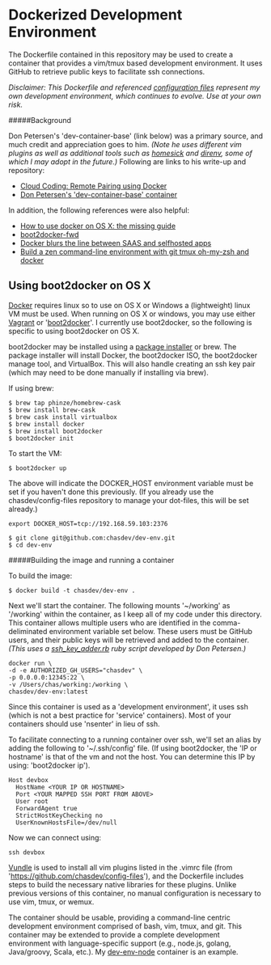 # Dockerized Development Environment

The Dockerfile contained in this repository may be used to create a container that provides a vim/tmux based development environment. It uses GitHub to retrieve public keys to facilitate ssh connections.

_Disclaimer: This Dockerfile and referenced [configuration files](https://github.com/chasdev/config-files) represent my own development environment, which continues to evolve. Use at your own risk._

#####Background

Don Petersen's 'dev-container-base' (link below) was a primary source, and much credit and appreciation goes to him. _(Note he uses different vim plugins as well as additional tools such as [homesick](https://github.com/technicalpickles/homesick) and [direnv](http://direnv.net), some of which I may adopt in the future.)_ Following are links to his write-up and repository:

* [Cloud Coding: Remote Pairing using Docker](http://www.centurylinklabs.com/cloud-coding-docker-remote-pairing/)
* [Don Petersen's 'dev-container-base' container](https://github.com/dpetersen/dev-container-base)

In addition, the following references were also helpful:

* [How to use docker on OS X: the missing guide](http://viget.com/extend/how-to-use-docker-on-os-x-the-missing-guide)
* [boot2docker-fwd](https://gist.github.com/deinspanjer/9215467)
* [Docker blurs the line between SAAS and selfhosted apps](http://jeffknupp.com/blog/2014/06/30/docker-blurs-the-line-between-saas-and-selfhosted-apps/)
* [Build a zen command-line environment with git tmux oh-my-zsh and docker](http://www.theodo.fr/blog/2014/01/build-a-zen-command-line-environment-with-git-tmux-oh-my-zsh-mosh-and-docker/)

## Using boot2docker on OS X

[Docker](https://www.docker.com) requires linux so to use on OS X or Windows a (lightweight) linux VM must be used.  When running on OS X or windows, you may use either [Vagrant](https://www.vagrantup.com) or '[boot2docker](https://github.com/boot2docker/boot2docker)'. I currently use boot2docker, so the following is specific to using boot2docker on OS X.

boot2docker may be installed using a [package installer](https://github.com/boot2docker/osx-installer/releases) or brew.  The package installer will install Docker, the boot2docker ISO, the boot2docker manage tool, and VirtualBox. This will also handle creating an ssh key pair (which may need to be done manually if installing via brew).

If using brew:

```
$ brew tap phinze/homebrew-cask
$ brew install brew-cask
$ brew cask install virtualbox
$ brew install docker
$ brew install boot2docker
$ boot2docker init
```

To start the VM:

```
$ boot2docker up
```

The above will indicate the DOCKER_HOST environment variable must be set if you haven't done this previously.  (If you already use the chasdev/config-files repository to manage your dot-files, this will be set already.)

```
export DOCKER_HOST=tcp://192.168.59.103:2376
```

```
$ git clone git@github.com:chasdev/dev-env.git
$ cd dev-env
```

#####Building the image and running a container

To build the image:

```
$ docker build -t chasdev/dev-env .
```

Next we'll start the container. The following mounts '~/working' as '/working' within the container, as I keep all of my code under this directory. This container allows multiple users who are identified in the comma-deliminated environment variable set below. These users must be GitHub users, and their public keys will be retrieved and added to the container. _(This uses a [ssh_key_adder.rb](https://github.com/dpetersen/dev-container-base/blob/master/ssh_key_adder.rb) ruby script developed by Don Petersen.)_

```
docker run \
-d -e AUTHORIZED_GH_USERS="chasdev" \
-p 0.0.0.0:12345:22 \
-v /Users/chas/working:/working \
chasdev/dev-env:latest
```

Since this container is used as a 'development environment', it uses ssh (which is not a best practice for 'service' containers). Most of your containers should use 'nsenter' in lieu of ssh.

To facilitate connecting to a running container over ssh, we'll set an alias by adding the following to '~/.ssh/config' file. (If using boot2docker, the 'IP or hostname' is that of the vm and not the host. You can determine this IP by using: 'boot2docker ip').

```
Host devbox
  HostName <YOUR IP OR HOSTNAME>
  Port <YOUR MAPPED SSH PORT FROM ABOVE>
  User root
  ForwardAgent true
  StrictHostKeyChecking no
  UserKnownHostsFile=/dev/null
```
Now we can connect using:

```
ssh devbox
```

[Vundle](https://github.com/gmarik/Vundle.vim) is used to install all vim plugins listed in the .vimrc file (from 'https://github.com/chasdev/config-files'), and the Dockerfile includes steps to build the necessary native libraries for these plugins. Unlike previous versions of this container, no manual configuration is necessary to use vim, tmux, or wemux.

The container should be usable, providing a command-line centric development environment comprised of bash, vim, tmux, and git. This container may be extended to provide a complete development environment with language-specific support (e.g., node.js, golang, Java/groovy, Scala, etc.).  My [dev-env-node](https://github.com/chasdev/dev-env-nodejs) container is an example.

